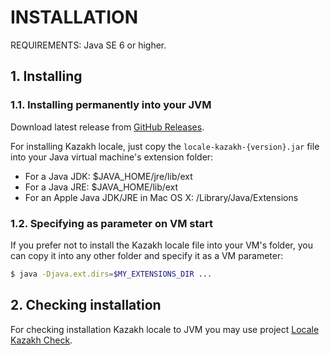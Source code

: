 # INSTALLATION

REQUIREMENTS: Java SE 6 or higher.

## 1. Installing

### 1.1. Installing permanently into your JVM

Download latest release from [GitHub Releases](https://github.com/valery1707/java-locale-kazakh/releases).

For installing Kazakh locale, just copy the `locale-kazakh-{version}.jar` file into your Java virtual machine's extension folder:

* For a Java JDK: $JAVA_HOME/jre/lib/ext
* For a Java JRE: $JAVA_HOME/lib/ext
* For an Apple Java JDK/JRE in Mac OS X: /Library/Java/Extensions

### 1.2. Specifying as parameter on VM start

If you prefer not to install the Kazakh locale file into your VM's folder, you can copy it into any other folder and specify it as a VM parameter:

```bash
$ java -Djava.ext.dirs=$MY_EXTENSIONS_DIR ...
```

## 2. Checking installation

For checking installation Kazakh locale to JVM you may use project [Locale Kazakh Check](https://github.com/valery1707/java-locale-kazakh-check).
